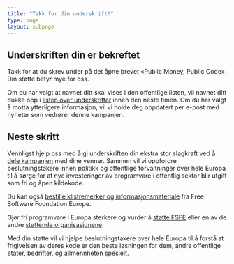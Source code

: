 ```yaml
---
title: "Takk for din underskrift!"
type: page
layout: subpage
---
```


## Underskriften din er bekreftet

Takk for at du skrev under på det åpne brevet «Public Money, Public Code». Din støtte betyr mye for oss. 

Om du har valgt at navnet ditt skal vises i den offentlige listen, vil navnet ditt dukke opp i [listen over underskrifter](../all-signatures) innen den neste timen. Om du har valgt å motta ytterligere informasjon, vil vi holde deg oppdatert per e-post med nyheter som vedrører denne kampanjen.

## Neste skritt

Vennligst hjelp oss med å gi underskriften din ekstra stor slagkraft ved å [dele kampanjen](../../#spread) med dine venner. Sammen vil vi oppfordre beslutningstakere innen politikk og offentlige forvaltninger over hele Europa til å sørge for at nye investeringer av programvare i offentlig sektor blir utgitt som fri og åpen kildekode.

Du kan også [bestille klistremerker og informasjonsmateriale](https://fsfe.org/promo#pmpc) fra Free Software Foundation Europe.

Gjør fri programvare i Europa sterkere og vurder å [støtte FSFE](https://fsfe.org/donate/?pmpc) eller en av de andre [støttende organisasjonene](../../#organisations).

Med din støtte vil vi hjelpe beslutningstakere over hele Europa til å forstå at frigivelsen av deres kode er den beste løsningen for dem, andre offentlige etater, bedrifter, og allmennheten spesielt.

